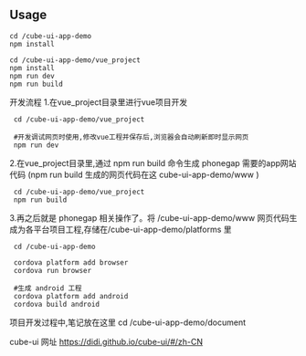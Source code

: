 ## Usage


    cd /cube-ui-app-demo
    npm install

    cd /cube-ui-app-demo/vue_project
    npm install
    npm run dev 
    npm run build 


开发流程
1.在vue_project目录里进行vue项目开发
    
     cd /cube-ui-app-demo/vue_project

     #开发调试网页时使用,修改vue工程并保存后,浏览器会自动刷新即时显示网页
     npm run dev 

2.在vue_project目录里,通过 npm run build 命令生成 phonegap 需要的app网站代码
(npm run build 生成的网页代码在这 cube-ui-app-demo/www )
    
     cd /cube-ui-app-demo/vue_project
     npm run build


3.再之后就是 phonegap 相关操作了。将 /cube-ui-app-demo/www 网页代码生成为各平台项目工程,存储在/cube-ui-app-demo/platforms 里

     cd /cube-ui-app-demo

     cordova platform add browser
     cordova run browser

     #生成 android 工程
     cordova platform add android
     cordova build android

项目开发过程中,笔记放在这里
cd /cube-ui-app-demo/document

cube-ui 网址
https://didi.github.io/cube-ui/#/zh-CN

